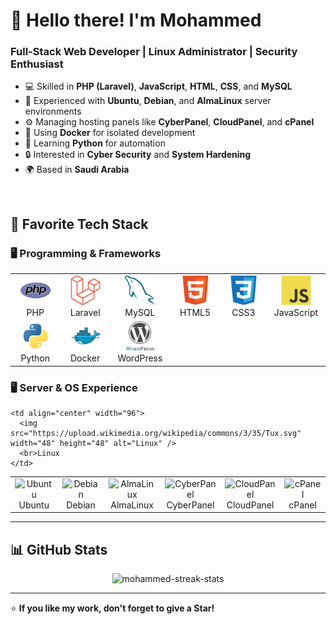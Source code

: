 <h1 align="left" id="mohammed-title">👋 Hello there! I'm Mohammed</h1>
<h3 align="left">Full-Stack Web Developer | Linux Administrator | Security Enthusiast</h3>



- 💻 Skilled in **PHP (Laravel)**, **JavaScript**, **HTML**, **CSS**, and **MySQL**  
- 🐧 Experienced with **Ubuntu**, **Debian**, and **AlmaLinux** server environments  
- ⚙️ Managing hosting panels like **CyberPanel**, **CloudPanel**, and **cPanel**  
- 🐳 Using **Docker** for isolated development  
- 🐍 Learning **Python** for automation  
- 🔒 Interested in **Cyber Security** and **System Hardening**  
- 🌍 Based in **Saudi Arabia**  

<br>

<h2 align="left" id="mohammed-tech">🧠 Favorite Tech Stack</h2>

### 🖥️ Programming & Frameworks
<table>
  <tr>
    <td align="center" width="96">
      <img src="https://raw.githubusercontent.com/devicons/devicon/master/icons/php/php-original.svg" width="48" height="48" alt="PHP" />
      <br>PHP
    </td>
    <td align="center" width="96">
      <img src="https://raw.githubusercontent.com/devicons/devicon/master/icons/laravel/laravel-original.svg" width="48" height="48" alt="Laravel" />
      <br>Laravel
    </td>
    <td align="center" width="96">
      <img src="https://raw.githubusercontent.com/devicons/devicon/master/icons/mysql/mysql-original.svg" width="48" height="48" alt="MySQL" />
      <br>MySQL
    </td>
    <td align="center" width="96">
      <img src="https://raw.githubusercontent.com/devicons/devicon/master/icons/html5/html5-original.svg" width="48" height="48" alt="HTML5" />
      <br>HTML5
    </td>
    <td align="center" width="96">
      <img src="https://raw.githubusercontent.com/devicons/devicon/master/icons/css3/css3-original.svg" width="48" height="48" alt="CSS3" />
      <br>CSS3
    </td>
    <td align="center" width="96">
      <img src="https://raw.githubusercontent.com/devicons/devicon/master/icons/javascript/javascript-original.svg" width="48" height="48" alt="JavaScript" />
      <br>JavaScript
    </td>
  </tr>
  <tr>
    <td align="center" width="96">
      <img src="https://raw.githubusercontent.com/devicons/devicon/master/icons/python/python-original.svg" width="48" height="48" alt="Python" />
      <br>Python
    </td>
    <td align="center" width="96">
      <img src="https://raw.githubusercontent.com/devicons/devicon/master/icons/docker/docker-original.svg" width="48" height="48" alt="Docker" />
      <br>Docker
    </td>
    <td align="center" width="96">
      <img src="https://raw.githubusercontent.com/devicons/devicon/master/icons/wordpress/wordpress-original.svg" width="48" height="48" alt="WordPress" />
      <br>WordPress
    </td>
  </tr>
</table>

### 🖥️ Server & OS Experience
<table>
  <tr>
    <td align="center" width="96">
      <img src="https://www.svgrepo.com/show/452122/ubuntu.svg" width="48" height="48" alt="Ubuntu" />
      <br>Ubuntu
    </td>
    <td align="center" width="96">
      <img src="https://www.svgrepo.com/show/354912/debian.svg" width="48" height="48" alt="Debian" />
      <br>Debian
    </td>
        <td align="center" width="96">
      <img src="https://upload.wikimedia.org/wikipedia/commons/a/af/AlmaLinux_logo.svg" width="48" height="48" alt="AlmaLinux" />
      <br>AlmaLinux
    </td>
    <td align="center" width="96">
      <img src="https://seeklogo.com/images/C/cyberpanel-logo-964D0E8A62-seeklogo.com.png" width="48" height="48" alt="CyberPanel" />
      <br>CyberPanel
    </td>
    <td align="center" width="96">
      <img src="https://www.cloudpanel.io/images/logo.svg" width="48" height="48" alt="CloudPanel" />
      <br>CloudPanel
    </td>
    <td align="center" width="96">
      <img src="https://www.svgrepo.com/show/353612/cpanel.svg" width="70" height="48" alt="cPanel" />
      <br>cPanel
    </td>

    <td align="center" width="96">
      <img src="https://upload.wikimedia.org/wikipedia/commons/3/35/Tux.svg" width="48" height="48" alt="Linux" />
      <br>Linux
    </td>
  </tr>
</table>

---

<h2 align="left">📊 GitHub Stats</h2>

<p align="center">
  <img src="https://github-readme-streak-stats.herokuapp.com/?user=YOUR_USERNAME&theme=transparent" alt="mohammed-streak-stats" />
</p>

---

⭐ **If you like my work, don't forget to give a Star!**
